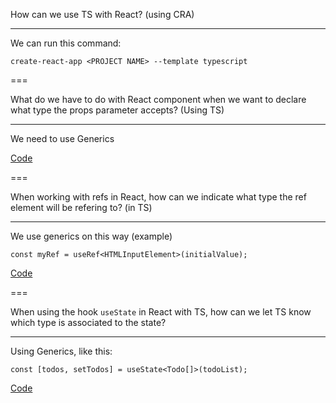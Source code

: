 How can we use TS with React? (using CRA)

---

We can run this command:

```
create-react-app <PROJECT NAME> --template typescript
```

===

What do we have to do with React component when we want to declare what type the props parameter accepts? (Using TS)

---

We need to use Generics

[Code]()

===

When working with refs in React, how can we indicate what type the ref element will be refering to? (in TS)

---

We use generics on this way (example)

```
const myRef = useRef<HTMLInputElement>(initialValue);
```

[Code]()

===

When using the hook `useState` in React with TS, how can we let TS know which type is associated to the state?

---

Using Generics, like this:

```
const [todos, setTodos] = useState<Todo[]>(todoList);
```

[Code]()
